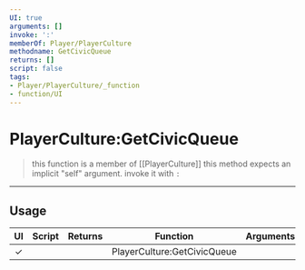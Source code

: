 ```yaml
---
UI: true
arguments: []
invoke: ':'
memberOf: Player/PlayerCulture
methodname: GetCivicQueue
returns: []
script: false
tags:
- Player/PlayerCulture/_function
- function/UI
---
```

# PlayerCulture:GetCivicQueue
> this function is a member of [[PlayerCulture]]
> this method expects an implicit "self" argument. invoke it with `:`
-----
## Usage
|  UI | Script | Returns | Function | Arguments |
|:---:|:------:|-------:|:--------:|:---------|
|✓| ||PlayerCulture:GetCivicQueue||
